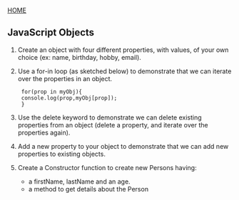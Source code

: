[HOME](/README.md)

## JavaScript Objects

1. Create an object with four different properties, with values, of your own choice (ex: name, birthday, hobby, email).

2. Use a for-in loop (as sketched below) to demonstrate that we can iterate over the properties in an object.

        for(prop in myObj){
        console.log(prop,myObj[prop]);
        }

3. Use the delete keyword to demonstrate we can delete existing properties from an object (delete a property, and iterate over the properties again).

4. Add a new property to your object to demonstrate that we can add new properties to existing objects.

5. Create a Constructor function to create new Persons having:
    - a firstName, lastName and an age.
    - a method to get details about the Person
